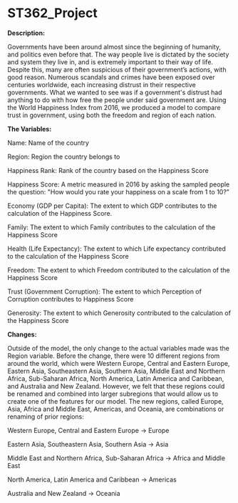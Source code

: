 # ST362_Project
**Description:**

Governments have been around almost since the beginning of humanity, and politics even before that. The way people live is dictated by the society and system they live in, and is extremely important to their way of life. Despite this, many are often suspicious of their government’s actions, with good reason. Numerous scandals and crimes have been exposed over centuries worldwide, each increasing distrust in their respective governments. What we wanted to see was if a government's distrust had anything to do with how free the people under said government are. Using the World Happiness Index from 2016, we produced a model to compare trust in government, using both the freedom and region of each nation.

**The Variables:**

Name: Name of the country

Region: Region the country belongs to

Happiness Rank: Rank of the country based on the Happiness Score

Happiness Score: A metric measured in 2016 by asking the sampled people the question: "How would you rate your happiness on a scale from 1 to 10?”

Economy (GDP per Capita): The extent to which GDP contributes to the calculation of the Happiness Score.

Family: The extent to which Family contributes to the calculation of the Happiness Score

Health (Life Expectancy): The extent to which Life expectancy contributed to the calculation of the Happiness Score

Freedom: The extent to which Freedom contributed to the calculation of the Happiness Score

Trust (Government Corruption): The extent to which Perception of Corruption contributes to Happiness Score

Generosity: The extent to which Generosity contributed to the calculation of the Happiness Score

**Changes:**

Outside of the model, the only change to the actual variables made was the Region variable. Before the change, there were 10 different regions from around the world, which were Western Europe, Central and Eastern Europe, Eastern Asia, Southeastern Asia, Southern Asia, Middle East and Northern Africa, Sub-Saharan Africa, North America, Latin America and Caribbean, and Australia and New Zealand. However, we felt that these regions could be renamed and combined into larger subregions that would allow us to create one of the features for our model. The new regions, called Europe, Asia, Africa and Middle East, Americas, and Oceania, are combinations or renaming of prior regions:

Western Europe, Central and Eastern Europe -> Europe

Eastern Asia, Southeastern Asia, Southern Asia -> Asia

Middle East and Northern Africa, Sub-Saharan Africa -> Africa and Middle East

North America, Latin America and Caribbean -> Americas

Australia and New Zealand -> Oceania
